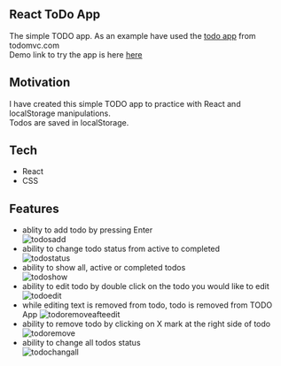## React ToDo App
The simple TODO app. As an example have used the [todo app](http://todomvc.com/examples/vanillajs/) from todomvc.com<br> 
Demo link to try the app is here [here](https://rmnkk.github.io/react_todo-app/)

## Motivation
I have created this simple TODO app to practice with React and localStorage manipulations.<br>
Todos are saved in localStorage.

## Tech
- React
- CSS

## Features
- ablity to add todo by pressing Enter<br>
![todosadd](https://media.giphy.com/media/djAWVU0X2GWRNFl7KU/giphy.gif)
- ability to change todo status from active to completed<br>
![todostatus](https://media.giphy.com/media/AEsYt7D9zgmJdZT8bB/giphy.gif)
- ability to show all, active or completed todos<br>
![todoshow](https://media.giphy.com/media/IDaerZGlM0N0eNFJDP/giphy.gif)
- ability to edit todo by double click on the todo you would like to edit<br>
![todoedit](https://media.giphy.com/media/rFB9ccA8HMeJQjYQgR/giphy.gif)
- while editing text is removed from todo, todo is removed from TODO App
![todoremoveafteedit](https://media.giphy.com/media/7GUNos16l4VqRbJ1Eg/giphy.gif)
- ability to remove todo by clicking on X mark at the right side of todo<br>
![todoremove](https://media.giphy.com/media/4br2emW2WvpdR4y6qC/giphy.gif)
- ability to change all todos status<br>
![todochangall](https://media.giphy.com/media/aVKorR1LF4IA0JyOXD/giphy.gif)


